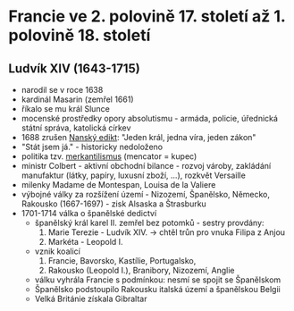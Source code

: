 # Francie ve 2. polovině 17. století až 1. polovině 18. století

## Ludvík XIV (1643-1715)
  - narodil se v roce 1638
  - kardinál Masarin (zemřel 1661)
  - říkalo se mu král Slunce
  - mocenské prostředky opory absolutismu - armáda, policie, úřednická státní správa, katolická církev
  - 1688 zrušen [Nanský edikt](https://cs.wikipedia.org/wiki/Edikt_nantsk%C3%BD): "Jeden král, jedna víra, jeden zákon"
  - "Stát jsem já." - historicky nedoloženo
  - politika tzv. [merkantilismus](https://cs.wikipedia.org/wiki/Merkantilismus) (mencator = kupec)
  - ministr Colbert - aktivní obchodní bilance - rozvoj vároby, zakládání manufaktur (látky, papíry, luxusní zboží, ...), rozkvět Versaille
  - milenky Madame de Montespan, Louisa de la Valiere
  - výbojné války za rozšížení území - Nizozemí, Španělsko, Německo, Rakousko (1667-1697) - zisk Alsaska a Štrasburku
  - 1701-1714 válka o španělské dedictví
    - španělský král karel II. zemřel bez potomků - sestry provdány:
      1. Marie Terezie - Ludvík XIV. -> chtěl trůn pro vnuka Filipa z Anjou
      2. Markéta - Leopold I.
    - vznik koalicí
      1. Francie, Bavorsko, Kastílie, Portugalsko, 
      2. Rakousko (Leopold I.), Branibory, Nizozemí, Anglie
    - válku vyhrála Francie s podmínkou: nesmí se spojit se Španělskom
    - Španělsko podstoupilo Rakousku italská území a španělskou Belgii
    - Velká Británie získala Gibraltar
